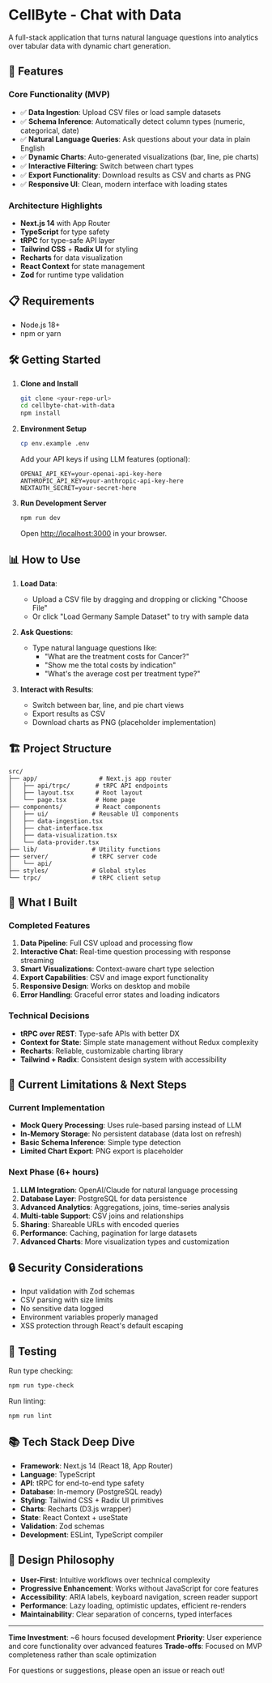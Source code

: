 # CellByte - Chat with Data

A full-stack application that turns natural language questions into analytics over tabular data with dynamic chart generation.

## 🚀 Features

### Core Functionality (MVP)
- ✅ **Data Ingestion**: Upload CSV files or load sample datasets
- ✅ **Schema Inference**: Automatically detect column types (numeric, categorical, date)
- ✅ **Natural Language Queries**: Ask questions about your data in plain English
- ✅ **Dynamic Charts**: Auto-generated visualizations (bar, line, pie charts)
- ✅ **Interactive Filtering**: Switch between chart types
- ✅ **Export Functionality**: Download results as CSV and charts as PNG
- ✅ **Responsive UI**: Clean, modern interface with loading states

### Architecture Highlights
- **Next.js 14** with App Router
- **TypeScript** for type safety
- **tRPC** for type-safe API layer
- **Tailwind CSS** + **Radix UI** for styling
- **Recharts** for data visualization
- **React Context** for state management
- **Zod** for runtime type validation

## 📋 Requirements

- Node.js 18+ 
- npm or yarn

## 🛠️ Getting Started

1. **Clone and Install**
   ```bash
   git clone <your-repo-url>
   cd cellbyte-chat-with-data
   npm install
   ```

2. **Environment Setup**
   ```bash
   cp env.example .env
   ```
   
   Add your API keys if using LLM features (optional):
   ```env
   OPENAI_API_KEY=your-openai-api-key-here
   ANTHROPIC_API_KEY=your-anthropic-api-key-here
   NEXTAUTH_SECRET=your-secret-here
   ```

3. **Run Development Server**
   ```bash
   npm run dev
   ```
   
   Open [http://localhost:3000](http://localhost:3000) in your browser.

## 📊 How to Use

1. **Load Data**:
   - Upload a CSV file by dragging and dropping or clicking "Choose File"
   - Or click "Load Germany Sample Dataset" to try with sample data

2. **Ask Questions**:
   - Type natural language questions like:
     - "What are the treatment costs for Cancer?"
     - "Show me the total costs by indication"
     - "What's the average cost per treatment type?"

3. **Interact with Results**:
   - Switch between bar, line, and pie chart views
   - Export results as CSV
   - Download charts as PNG (placeholder implementation)

## 🏗️ Project Structure

```
src/
├── app/                 # Next.js app router
│   ├── api/trpc/       # tRPC API endpoints
│   ├── layout.tsx      # Root layout
│   └── page.tsx        # Home page
├── components/         # React components
│   ├── ui/            # Reusable UI components
│   ├── data-ingestion.tsx
│   ├── chat-interface.tsx
│   ├── data-visualization.tsx
│   └── data-provider.tsx
├── lib/               # Utility functions
├── server/            # tRPC server code
│   └── api/
├── styles/            # Global styles
└── trpc/              # tRPC client setup
```

## 🎯 What I Built

### Completed Features
1. **Data Pipeline**: Full CSV upload and processing flow
2. **Interactive Chat**: Real-time question processing with response streaming
3. **Smart Visualizations**: Context-aware chart type selection
4. **Export Capabilities**: CSV and image export functionality
5. **Responsive Design**: Works on desktop and mobile
6. **Error Handling**: Graceful error states and loading indicators

### Technical Decisions
- **tRPC over REST**: Type-safe APIs with better DX
- **Context for State**: Simple state management without Redux complexity
- **Recharts**: Reliable, customizable charting library
- **Tailwind + Radix**: Consistent design system with accessibility

## 🔄 Current Limitations & Next Steps

### Current Implementation
- **Mock Query Processing**: Uses rule-based parsing instead of LLM
- **In-Memory Storage**: No persistent database (data lost on refresh)
- **Basic Schema Inference**: Simple type detection
- **Limited Chart Export**: PNG export is placeholder

### Next Phase (6+ hours)
1. **LLM Integration**: OpenAI/Claude for natural language processing
2. **Database Layer**: PostgreSQL for data persistence
3. **Advanced Analytics**: Aggregations, joins, time-series analysis
4. **Multi-table Support**: CSV joins and relationships
5. **Sharing**: Shareable URLs with encoded queries
6. **Performance**: Caching, pagination for large datasets
7. **Advanced Charts**: More visualization types and customization

## 🔒 Security Considerations

- Input validation with Zod schemas
- CSV parsing with size limits
- No sensitive data logged
- Environment variables properly managed
- XSS protection through React's default escaping

## 🧪 Testing

Run type checking:
```bash
npm run type-check
```

Run linting:
```bash
npm run lint
```

## 📚 Tech Stack Deep Dive

- **Framework**: Next.js 14 (React 18, App Router)
- **Language**: TypeScript
- **API**: tRPC for end-to-end type safety
- **Database**: In-memory (PostgreSQL ready)
- **Styling**: Tailwind CSS + Radix UI primitives
- **Charts**: Recharts (D3.js wrapper)
- **State**: React Context + useState
- **Validation**: Zod schemas
- **Development**: ESLint, TypeScript compiler

## 🎨 Design Philosophy

- **User-First**: Intuitive workflows over technical complexity
- **Progressive Enhancement**: Works without JavaScript for core features
- **Accessibility**: ARIA labels, keyboard navigation, screen reader support
- **Performance**: Lazy loading, optimistic updates, efficient re-renders
- **Maintainability**: Clear separation of concerns, typed interfaces

---

**Time Investment**: ~6 hours focused development
**Priority**: User experience and core functionality over advanced features
**Trade-offs**: Focused on MVP completeness rather than scale optimization

For questions or suggestions, please open an issue or reach out!
